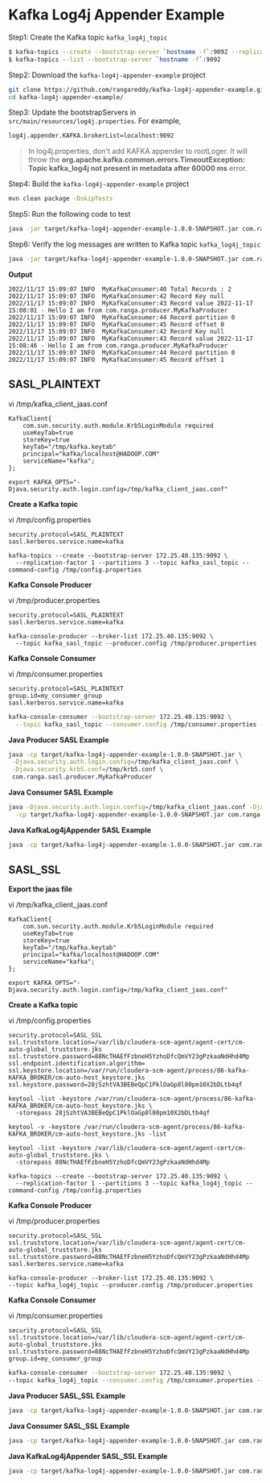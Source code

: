 # Kafka Log4j Appender Example

Step1: Create the Kafka topic `kafka_log4j_topic`

```sh
$ kafka-topics --create --bootstrap-server `hostname -f`:9092 --replication-factor 1 --partitions 3 --topic kafka_log4j_topic
$ kafka-topics --list --bootstrap-server `hostname -f`:9092
```

Step2: Download the `kafka-log4j-appender-example` project

```sh
git clone https://github.com/rangareddy/kafka-log4j-appender-example.git
cd kafka-log4j-appender-example/
```

Step3: Update the bootstrapServers in `src/main/resources/log4j.properties`. For example,

```sh
log4j.appender.KAFKA.brokerList=localhost:9092
```

> In log4j.properties, don't add KAFKA appender to rootLoger. It will throw the **org.apache.kafka.common.errors.TimeoutException: Topic kafka_log4j not present in metadata after 60000 ms** error.

Step4: Build the `kafka-log4j-appender-example` project

```sh
mvn clean package -DskipTests
```

Step5: Run the following code to test

```sh
java -jar target/kafka-log4j-appender-example-1.0.0-SNAPSHOT.jar com.ranga.KafkaLog4jAppenderApp
```

Step6: Verify the log messages are written to Kafka topic `kafka_log4j_topic`

```sh
java -jar target/kafka-log4j-appender-example-1.0.0-SNAPSHOT.jar com.ranga.consumer.MyKafkaConsumer
```

**Output**

```shell
2022/11/17 15:09:07 INFO  MyKafkaConsumer:40 Total Records : 2
2022/11/17 15:09:07 INFO  MyKafkaConsumer:42 Record Key null
2022/11/17 15:09:07 INFO  MyKafkaConsumer:43 Record value 2022-11-17 15:08:01 - Hello I am from com.ranga.producer.MyKafkaProducer
2022/11/17 15:09:07 INFO  MyKafkaConsumer:44 Record partition 0
2022/11/17 15:09:07 INFO  MyKafkaConsumer:45 Record offset 0
2022/11/17 15:09:07 INFO  MyKafkaConsumer:42 Record Key null
2022/11/17 15:09:07 INFO  MyKafkaConsumer:43 Record value 2022-11-17 15:08:46 - Hello I am from com.ranga.producer.MyKafkaProducer
2022/11/17 15:09:07 INFO  MyKafkaConsumer:44 Record partition 0
2022/11/17 15:09:07 INFO  MyKafkaConsumer:45 Record offset 1
```

## SASL_PLAINTEXT

vi /tmp/kafka_client_jaas.conf

```shell
KafkaClient{
    com.sun.security.auth.module.Krb5LoginModule required
    useKeyTab=true
    storeKey=true
    keyTab="/tmp/kafka.keytab"
    principal="kafka/localhost@HADOOP.COM"
    serviceName="kafka";
};
```

```shell
export KAFKA_OPTS="-Djava.security.auth.login.config=/tmp/kafka_client_jaas.conf"
```

**Create a Kafka topic**

vi /tmp/config.properties

```shell
security.protocol=SASL_PLAINTEXT
sasl.kerberos.service.name=kafka
```

```shell
kafka-topics --create --bootstrap-server 172.25.40.135:9092 \
  --replication-factor 1 --partitions 3 --topic kafka_sasl_topic --command-config /tmp/config.properties
```

**Kafka Console Producer**

vi /tmp/producer.properties

```shell
security.protocol=SASL_PLAINTEXT
sasl.kerberos.service.name=kafka
```

```shell
kafka-console-producer --broker-list 172.25.40.135:9092 \
  --topic kafka_sasl_topic --producer.config /tmp/producer.properties
```

**Kafka Console Consumer**

vi /tmp/consumer.properties

```shell
security.protocol=SASL_PLAINTEXT
group.id=my_consumer_group
sasl.kerberos.service.name=kafka
```

```sh
kafka-console-consumer --bootstrap-server 172.25.40.135:9092 \
  --topic kafka_sasl_topic --consumer.config /tmp/consumer.properties --from-beginning
```

**Java Producer SASL Example**

```sh
java -cp target/kafka-log4j-appender-example-1.0.0-SNAPSHOT.jar \
 -Djava.security.auth.login.config=/tmp/kafka_client_jaas.conf \
 -Djava.security.krb5.conf=/tmp/krb5.conf \
 com.ranga.sasl.producer.MyKafkaProducer
```

**Java Consumer SASL Example**

```sh
java -Djava.security.auth.login.config=/tmp/kafka_client_jaas.conf -Djava.security.krb5.conf=/tmp/krb5.conf \
  -cp target/kafka-log4j-appender-example-1.0.0-SNAPSHOT.jar com.ranga.sasl.consumer.MyKafkaConsumer
```

**Java KafkaLog4jAppender SASL Example**

```sh
java -cp target/kafka-log4j-appender-example-1.0.0-SNAPSHOT.jar com.ranga.sasl.KafkaLog4jAppenderSaslApp
```

## SASL_SSL

**Export the jaas file**

vi /tmp/kafka_client_jaas.conf

```shell
KafkaClient{
    com.sun.security.auth.module.Krb5LoginModule required
    useKeyTab=true
    storeKey=true
    keyTab="/tmp/kafka.keytab"
    principal="kafka/localhost@HADOOP.COM"
    serviceName="kafka";
};
```

```shell
export KAFKA_OPTS="-Djava.security.auth.login.config=/tmp/kafka_client_jaas.conf"
```

**Create a Kafka topic**

vi /tmp/config.properties

```shell
security.protocol=SASL_SSL 
ssl.truststore.location=/var/lib/cloudera-scm-agent/agent-cert/cm-auto-global_truststore.jks
ssl.truststore.password=88NcTHAEfFzbneH5YzhoDfcQmVY23gPzkaaNdHhd4Mp
ssl.endpoint.identification.algorithm=
ssl.keystore.location=/var/run/cloudera-scm-agent/process/86-kafka-KAFKA_BROKER/cm-auto-host_keystore.jks
ssl.keystore.password=28jSzhtVA3BEBeQpC1PklOaGp8l80pm10X2bDLtb4qf
```

```shell
keytool -list -keystore /var/run/cloudera-scm-agent/process/86-kafka-KAFKA_BROKER/cm-auto-host_keystore.jks \
  -storepass 28jSzhtVA3BEBeQpC1PklOaGp8l80pm10X2bDLtb4qf 

keytool -v -keystore /var/run/cloudera-scm-agent/process/86-kafka-KAFKA_BROKER/cm-auto-host_keystore.jks -list

keytool -list -keystore /var/lib/cloudera-scm-agent/agent-cert/cm-auto-global_truststore.jks \
  -storepass 88NcTHAEfFzbneH5YzhoDfcQmVY23gPzkaaNdHhd4Mp
```

```shell
kafka-topics --create --bootstrap-server 172.25.40.135:9092 \
  --replication-factor 1 --partitions 3 --topic kafka_log4j_topic --command-config /tmp/config.properties
```

**Kafka Console Producer**

vi /tmp/producer.properties

```shell
security.protocol=SASL_SSL 
ssl.truststore.location=/var/lib/cloudera-scm-agent/agent-cert/cm-auto-global_truststore.jks
ssl.truststore.password=88NcTHAEfFzbneH5YzhoDfcQmVY23gPzkaaNdHhd4Mp
sasl.kerberos.service.name=kafka
```

```shell
kafka-console-producer --broker-list 172.25.40.135:9092 \
--topic kafka_log4j_topic --producer.config /tmp/producer.properties
```

**Kafka Console Consumer**

vi /tmp/consumer.properties

```shell
security.protocol=SASL_SSL
ssl.truststore.location=/var/lib/cloudera-scm-agent/agent-cert/cm-auto-global_truststore.jks
ssl.truststore.password=88NcTHAEfFzbneH5YzhoDfcQmVY23gPzkaaNdHhd4Mp
group.id=my_consumer_group
```

```sh
kafka-console-consumer --bootstrap-server 172.25.40.135:9092 \
--topic kafka_log4j_topic --consumer.config /tmp/consumer.properties --from-beginning
```

**Java Producer SASL_SSL Example**

```sh
java -cp target/kafka-log4j-appender-example-1.0.0-SNAPSHOT.jar com.ranga.sasl_ssl.producer.MyKafkaProducer
```

**Java Consumer SASL_SSL Example**

```sh
java -cp target/kafka-log4j-appender-example-1.0.0-SNAPSHOT.jar com.ranga.sasl_ssl.consumer.MyKafkaConsumer
```

**Java KafkaLog4jAppender SASL_SSL Example**

```sh
java -cp target/kafka-log4j-appender-example-1.0.0-SNAPSHOT.jar com.ranga.sasl_ssl.KafkaLog4jAppenderSaslSslApp
```